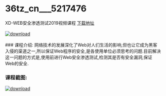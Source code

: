 # 36tz_cn___5217476
XD-WEB安全渗透测试2019视频课程
[下载地址](http://www.36tz.cn/article/5217476 "下载地址")
<br/></br>[![download](http://36tz.cn/muke_img/2021_01_1-26-300x186.png "下载地址")](http://www.36tz.cn/article/5217476 "下载地址")
<br/></br>### 课程介绍:
网络技术的发展深化了Web对人们生活的影响,但也让它成为黑客入侵的渠道之一,所以保证Web程序的安全,是各使用单位必须思考的问题.目前解决这一问题的方式是,使用前进行Web安全渗透测试,检测其是否有安全漏洞,保证Web的安全.

### 课程截图:
[![download](http://36tz.cn/muke_img/2021_01_2-31.png "下载地址")](http://www.36tz.cn/article/5217476 "下载地址")
